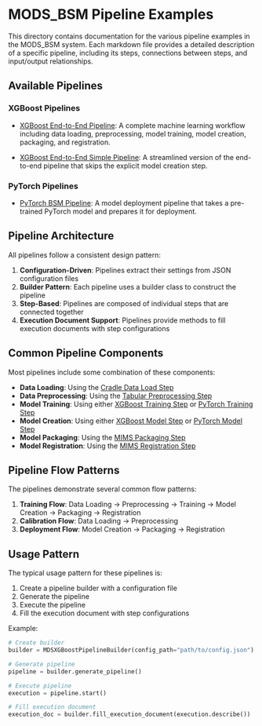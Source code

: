 # MODS_BSM Pipeline Examples

This directory contains documentation for the various pipeline examples in the MODS_BSM system. Each markdown file provides a detailed description of a specific pipeline, including its steps, connections between steps, and input/output relationships.

## Available Pipelines

### XGBoost Pipelines

- [XGBoost End-to-End Pipeline](mods_pipeline_xgboost_end_to_end.md): A complete machine learning workflow including data loading, preprocessing, model training, model creation, packaging, and registration.

- [XGBoost End-to-End Simple Pipeline](mods_pipeline_xgboost_end_to_end_simple.md): A streamlined version of the end-to-end pipeline that skips the explicit model creation step.

### PyTorch Pipelines

- [PyTorch BSM Pipeline](mods_pipeline_bsm_pytorch.md): A model deployment pipeline that takes a pre-trained PyTorch model and prepares it for deployment.

## Pipeline Architecture

All pipelines follow a consistent design pattern:

1. **Configuration-Driven**: Pipelines extract their settings from JSON configuration files
2. **Builder Pattern**: Each pipeline uses a builder class to construct the pipeline
3. **Step-Based**: Pipelines are composed of individual steps that are connected together
4. **Execution Document Support**: Pipelines provide methods to fill execution documents with step configurations

## Common Pipeline Components

Most pipelines include some combination of these components:

- **Data Loading**: Using the [Cradle Data Load Step](../pipeline_steps/data_load_step_cradle.md)
- **Data Preprocessing**: Using the [Tabular Preprocessing Step](../pipeline_steps/tabular_preprocessing_step.md)
- **Model Training**: Using either [XGBoost Training Step](../pipeline_steps/training_step_xgboost.md) or [PyTorch Training Step](../pipeline_steps/training_step_pytorch.md)
- **Model Creation**: Using either [XGBoost Model Step](../pipeline_steps/model_step_xgboost.md) or [PyTorch Model Step](../pipeline_steps/model_step_pytorch.md)
- **Model Packaging**: Using the [MIMS Packaging Step](../pipeline_steps/mims_packaging_step.md)
- **Model Registration**: Using the [MIMS Registration Step](../pipeline_steps/mims_registration_step.md)

## Pipeline Flow Patterns

The pipelines demonstrate several common flow patterns:

1. **Training Flow**: Data Loading → Preprocessing → Training → Model Creation → Packaging → Registration
2. **Calibration Flow**: Data Loading → Preprocessing
3. **Deployment Flow**: Model Creation → Packaging → Registration

## Usage Pattern

The typical usage pattern for these pipelines is:

1. Create a pipeline builder with a configuration file
2. Generate the pipeline
3. Execute the pipeline
4. Fill the execution document with step configurations

Example:
```python
# Create builder
builder = MDSXGBoostPipelineBuilder(config_path="path/to/config.json")

# Generate pipeline
pipeline = builder.generate_pipeline()

# Execute pipeline
execution = pipeline.start()

# Fill execution document
execution_doc = builder.fill_execution_document(execution.describe())
```
